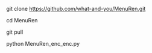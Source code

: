 git clone https://github.com/what-and-you/MenuRen.git

cd MenuRen

git pull

python MenuRen_enc_enc.py
